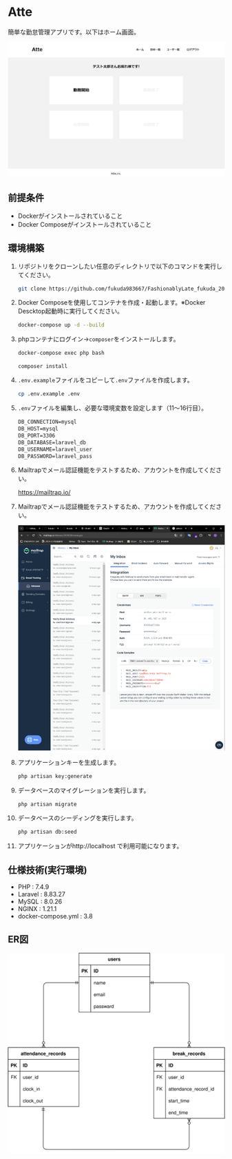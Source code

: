 # Atte

簡単な勤怠管理アプリです。以下はホーム画面。

![サンプル画像](/img/sample_img.png)

## 前提条件

- Dockerがインストールされていること
- Docker Composeがインストールされていること

## 環境構築

1. リポジトリをクローンしたい任意のディレクトリで以下のコマンドを実行してください。

    ```bash
    git clone https://github.com/fukuda983667/FashionablyLate_fukuda_20240525
    ```

2. Docker Composeを使用してコンテナを作成・起動します。※Docker Descktop起動時に実行してください。

    ```bash
    docker-compose up -d --build
    ```

3. phpコンテナにログイン→`composer`をインストールします。

    ```bash
    docker-compose exec php bash
    ```
    ```
    composer install
    ```

2. `.env.example`ファイルをコピーして`.env`ファイルを作成します。

    ```bash
    cp .env.example .env
    ```

3. `.env`ファイルを編集し、必要な環境変数を設定します（11～16行目）。

   ```
   DB_CONNECTION=mysql
   DB_HOST=mysql
   DB_PORT=3306
   DB_DATABASE=laravel_db
   DB_USERNAME=laravel_user
   DB_PASSWORD=laravel_pass
   ```

3. Mailtrapでメール認証機能をテストするため、アカウントを作成してください。

    https://mailtrap.io/

3. Mailtrapでメール認証機能をテストするため、アカウントを作成してください。

    ![env](/img/Mailtrap_env.png)


7. アプリケーションキーを生成します。

    ```bash
    php artisan key:generate
    ```

8. データベースのマイグレーションを実行します。

    ```bash
    php artisan migrate
    ```

8. データベースのシーディングを実行します。

    ```bash
    php artisan db:seed
    ```

9. アプリケーションがhttp://localhost で利用可能になります。

## 仕様技術(実行環境)

- PHP : 7.4.9
- Laravel : 8.83.27
- MySQL : 8.0.26
- NGINX : 1.21.1
- docker-compose.yml : 3.8

## ER図

![ER図](/img/ER.svg)
